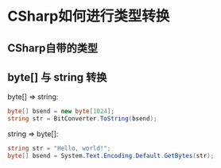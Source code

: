 # CSharp如何进行类型转换

## CSharp自带的类型

## byte[] 与 string 转换

byte[] => string:

```csharp
byte[] bsend = new byte[1024];
string str = BitConverter.ToString(bsend);
```

string => byte[]:

```csharp
string str = "Hello, world!";
byte[] bsend = System.Text.Encoding.Default.GetBytes(str);  
```

